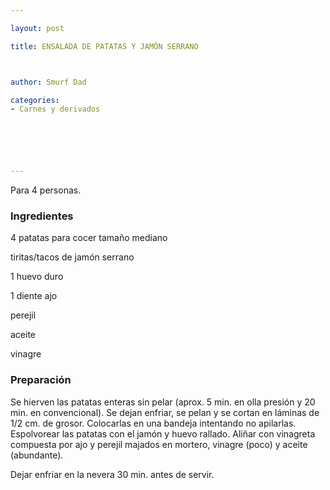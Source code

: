 ```yaml
---

layout: post

title: ENSALADA DE PATATAS Y JAMÓN SERRANO



author: Smurf Dad

categories:
- Carnes y derivados






---
```


Para 4 personas.

<h3>Ingredientes</h3>

4 patatas para cocer tamaño mediano

tiritas/tacos de jamón serrano

1 huevo duro

1 diente ajo

perejil

aceite

vinagre

<h3>Preparación</h3>

Se hierven las patatas enteras sin pelar (aprox. 5 min. en olla presión y 20 min. en convencional). Se dejan enfriar, se pelan y se cortan en láminas de 1/2 cm. de grosor. Colocarlas en una bandeja intentando no apilarlas. Espolvorear las patatas con el jamón y huevo rallado. Aliñar con vinagreta compuesta por ajo y perejil majados en mortero, vinagre (poco) y aceite (abundante).

Dejar enfriar en la nevera 30 min. antes de servir.

